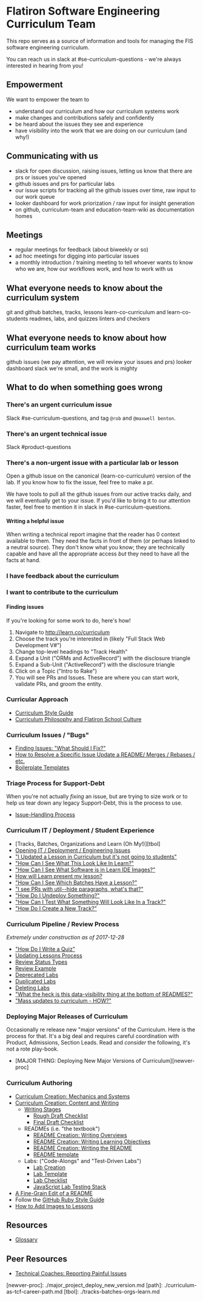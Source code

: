 # Flatiron Software Engineering Curriculum Team

This repo serves as a source of information and tools for managing the FIS
software engineering curriculum.

You can reach us in slack at #se-curriculum-questions - we're always interested in hearing from you!

## Empowerment

We want to empower the team to

* understand our curriculum and how our curriculum systems work
* make changes and contributions safely and confidently
* be heard about the issues they see and experience
* have visibility into the work that we are doing on our curriculum (and why!)

## Communicating with us

* slack for open discussion, raising issues, letting us know that there are prs or issues you've opened
* github issues and prs for particular labs
* our issue scripts for tracking all the github issues over time, raw input to our work queue
* looker dashboard for work priorization / raw input for insight generation
* on github, curriculum-team and education-team-wiki as documentation homes

## Meetings

* regular meetings for feedback (about biweekly or so)
* ad hoc meetings for digging into particular issues
* a monthly introduction / training meeting to tell whoever wants to know who we are, how our workflows work, and how to work with us

## What everyone needs to know about the curriculum system

git and github
batches, tracks, lessons
learn-co-curriculum and learn-co-students
readmes, labs, and quizzes
linters and checkers

## What everyone needs to know about how curriculum team works

github issues (we pay attention, we will review your issues and prs)
looker dashboard
slack
we're small, and the work is mighty

## What to do when something goes wrong

### There's an urgent curriculum issue

Slack #se-curriculum-questions, and tag `@rob` and `@maxwell benton`.

### There's an urgent technical issue

Slack #product-questions

### There's a non-urgent issue with a particular lab or lesson

Open a github issue on the canonical (learn-co-curriculum) version of the lab. If you know how to fix the issue, feel free to make a pr.

We have tools to pull all the github issues from our active tracks daily, and we will eventually get to your issue. If you'd like to bring it to our attention faster, feel free to mention it in slack in #se-curriculum-questions.

#### Writing a helpful issue

When writing a technical report imagine that the reader has 0 context available
to them. They need the facts in front of them (or perhaps linked to a neutral
source). They don't know what you know; they are technically capable and have
all the appropriate access _but_ they need to have all the facts at hand.

### I have feedback about the curriculum


### I want to contribute to the curriculum

#### Finding issues

If you're looking for some work to do, here's how!

1. Navigate to http://learn.co/curriculum
2. Choose the track you're interested in (likely "Full Stack Web Development
   V#")
3. Change top-level headings to "Track Health"
4. Expand a Unit ("ORMs and ActiveRecord") with the disclosure triangle
5. Expand a Sub-Unit ("ActiveRecord") with the disclosure triangle
6. Click on a Topic ("Intro to Rake")
7. You will see PRs and Issues. These are where you can start work, validate
   PRs, and groom the entity.


### Curricular Approach

* [Curriculum Style Guide](./style_guide.md)
* [Curriculum Philosophy and Flatiron School Culture](./philo_and_culture.md)

### Curriculum Issues / "Bugs"

* [Finding Issues: "What Should I Fix?"](./finding-issues.md)
* [How to Resolve a Specific Issue Update a README/ Merges / Rebases /
  etc.](./updating-lessons-process.md)
* [Boilerplate Templates](./saved-replies)

### Triage Process for Support-Debt

When you're not actually _fixing_ an issue, but are trying to size work or to
help us tear down any legacy Support-Debt, this is the process to use.

* [Issue-Handling Process](./issue-handling-process.md)

### Curriculum IT / Deployment / Student Experience

* [Tracks, Batches, Organizations and Learn (Oh My!)][tbol]
* [Opening IT / Deployment / Engineering Issues](./it-reporting.md)
* ["I Updated a Lesson in Curriculum but it's not going to
  students"](./it-dep-1.md)
* ["How Can I See What This Look Like In Learn?"](./it-learn-display.md)
* ["How Can I See What Software is in Learn IDE Images?"](./learn-images.md)
* [How will Learn present my lesson?](./how_will_learn_present_my_repo.md)
* ["How Can I See Which Batches Have a Lesson?"](./it-learn-batch-lesson.md)
* ["I see PRs with util--hide paragraphs, what's that?"](./github-backlinks.md)
* ["How Do I Undeploy Something?"](./it-learn-undeploy.md)
* ["How Can I Test What Something Will Look Like In a
  Track?"](./testing_track.md)
* ["How Do I Create a New Track?"](./it-learn-new-track.md)

### Curriculum Pipeline / Review Process

_Extremely under construction as of 2017-12-28_

* ["How Do I Write a Quiz"](./quizzes.md)
* [Updating Lessons Process](./updating-lessons-process.md)
* [Review Status Types](./pipeline-review_status_types.md)
* [Review Example](./review-example.md)
* [Deprecated Labs](./deprecated-labs.md)
* [Duplicated Labs](./duplicated-labs.md)
* [Deleting Labs](./deleting-labs.md)
* ["What the heck is this data-visibility thing at the bottom of
  READMES?"](./data-vis-backlink.md)
* ["Mass updates to curriculum - HOW?"](./how_i_did_a_mass_update.md)

### Deploying Major Releases of Curriculum

Occasionally re release new "major versions" of the Curriculum. Here is the
process for that. It's a big deal and requires careful coordination with
Product, Admissions, Section Leads. Read and _consider_ the following, it's not
a rote play-book.

* [MAJOR THING: Deploying New Major Versions of Curriculum][newver-proc]

### Curriculum Authoring

* [Curriculum Creation: Mechanics and
  Systems](./creation-mechanics_and_systems.md)
* [Curriculum Creation: Content and Writing](./creation-content_and_writing.md)
  * [Writing Stages](./creation-content-writing-stages.md)
    * [Rough Draft Checklist](./creation-content-rough-draft-checklist.md)
    * [Final Draft Checklist](./creation-content-final-draft-checklist.md)
  * READMEs (i.e. "the textbook")
    * [README Creation: Writing
      Overviews](./creation-content-focus-overviews.md)
    * [README Creation: Writing Learning
      Objectives](./creation-content-focus-learning_objectives.md)
    * [README Creation: Writing the
      README](./creation-content-focus-writing_readme.md)
    * [README template](./creation-content-focus-readme_template.md)
  * Labs: ("Code-Alongs" and "Test-Driven Labs")
    * [Lab Creation](./creation-lab-materials.md)
    * [Lab Template](./lab-template.md)
    * [Lab Checklist](./lab-checklist.md)
    * [JavaScript Lab Testing Stack](./javascript-lab-testing-stack.md)
* [A Fine-Grain Edit of a
  README](https://github.com/learn-co-curriculum/js-async-fetch-readme/pull/3)
* Follow the [GitHub Ruby Style
  Guide](https://github.com/bbatsov/ruby-style-guide)
* [How to Add Images to Lessons](./adding-images-to-lessons.md)

## Resources

* [Glossary](./glossary.md)

## Peer Resources

* [Technical Coaches: Reporting Painful Issues](./tc-painful-issues.md)

[newver-proc]: ./major_project_deploy_new_version.md [path]:
./curriculum-as-tcf-career-path.md [tbol]: ./tracks-batches-orgs-learn.md

